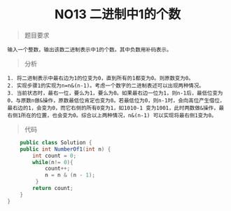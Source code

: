 # <center> NO13 二进制中1的个数
> 题目要求

    输入一个整数，输出该数二进制表示中1的个数。其中负数用补码表示。

>分析

    1. 将二进制表示中最右边为1的位变为0，直到所有的1都变为0。则原数变为0。
    2. 实现步骤1的实现为n=n&(n-1)。考虑一个数字的二进制表述可以出现两种情况。
    3. 当前状态时，最右一位，要么为1，要么为0。如果最右边一位为1，则n-1后，最低位变为0，与原数n做&操作，原数最低位肯定也变为0。若最低位为0，则n-1时，会向高位产生借位，最右边的1，会变为0，而它右侧的所有0变为1，如1010-1 变为1001，此时两数做&操作，最右侧1所在的位置，也会变为0。综合以上两种情况，n&(n-1) 可以实现将最右侧1变为0。

> 代码

```java 
    public class Solution {
    public int NumberOf1(int n) {
        int count = 0; 
        while(n!= 0){ 
            count++; 
            n = n & (n - 1);
         } 
        return count; 
    }
}
```